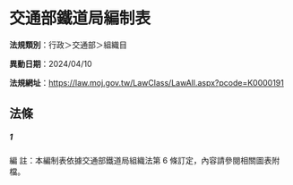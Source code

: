 # 交通部鐵道局編制表

**法規類別**：行政＞交通部＞組織目

**異動日期**：2024/04/10  

**法規網址**：https://law.moj.gov.tw/LawClass/LawAll.aspx?pcode=K0000191





## 法條
##### 1
編      註：本編制表依據交通部鐵道局組織法第 6  條訂定，內容請參閱相關圖表附檔。


